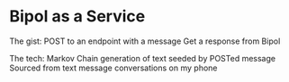 # Bipol as a Service

The gist:
  POST to an endpoint with a message
  Get a response from Bipol

The tech:
  Markov Chain generation of text seeded by POSTed message
  Sourced from text message conversations on my phone
